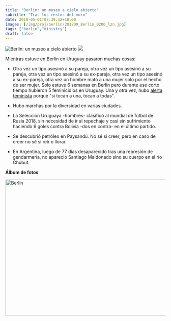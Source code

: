 ```yaml
---
title: "Berlin: un museo a cielo abierto"
subtitle: "Tras los restos del muro"
date: 2018-05-01T07:39:12+10:00
images: [/img/proj/berlin/201709_Berlin_0200_lzn.jpg]
tags: ["berlin","ministry"]
draft: false
---
```


![Berlin: un museo a cielo abierto](img/work/proj-001/thumb.jpg)
![](img/work/proj-001/wrench.svg)





Mientras estuve en Berlin en Uruguay pasaron muchas cosas: 

* Otra vez un tipo asesinó a su pareja, otra vez un tipo asesinó a su pareja, otra vez un tipo asesinó a su ex-pareja, otra vez un tipo asesinó a su ex-pareja, otra vez un hombre mató a una mujer solo por el hecho de ser mujer. Solo estuve 6 semanas en Berlin pero durante ese corto tiempo hubieron 5 feminicidios en Uruguay. Una y otra vez, hubo [alerta feminista](//flickr.com/photos/159443955@N07/albums/72157687438755794) porque "si tocan a una, tocan a todas".

* Hubo marchas por la diversidad en varias ciudades. 

* La Selección Uruguaya -hombres- clasificó al mundial de fútbol de Rusia 2018, sin necesidad de ir al repechaje y casi sin sufrimiento haciendo 6 goles contra Bolivia -dos en contra- en el último partido.

* Se descubrió petróleo en Paysandú. No sé si creer, pero en caso de creer no sé si reír o llorar.

* En Argentina, luego de 77 días desaparecido tras una represión de gendarmería, no apareció Santiago Maldonado sino su cuerpo en el río Chubut.

**Álbum de fotos**

<a data-flickr-embed="true" data-header="true" data-footer="true"  href="https://www.flickr.com/gp/mapa_mundi/tT1UN4" title="Berlin"><img src="https://farm5.staticflickr.com/4730/27316666019_da8d169820_z.jpg" width="640" height="427" alt="Berlin"></a><script async src="//embedr.flickr.com/assets/client-code.js" charset="utf-8"></script>

